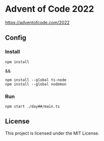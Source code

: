 # Advent of Code 2022

https://adventofcode.com/2022

## Config

### Install

```
npm install
```
&&
```
npm install --global ts-node
npm install --global nodemon
```

### Run

```
npm start ./day##/main.ts
```

## License

This project is licensed under the MIT License.
